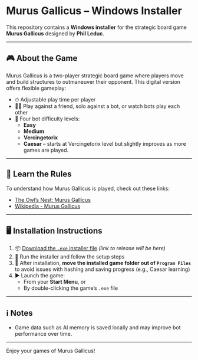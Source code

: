 # Murus Gallicus – Windows Installer

This repository contains a **Windows installer** for the strategic board game **Murus Gallicus** designed by **Phil Leduc**.

---

## 🎮 About the Game

Murus Gallicus is a two-player strategic board game where players move and build structures to outmaneuver their opponent. This digital version offers flexible gameplay:

- ⏱ Adjustable play time per player
- 👤👥 Play against a friend, solo against a bot, or watch bots play each other
- 🤖 Four bot difficulty levels:
  - **Easy**
  - **Medium**
  - **Vercingetorix**
  - **Caesar** – starts at Vercingetorix level but slightly improves as more games are played.

---

## 📖 Learn the Rules

To understand how Murus Gallicus is played, check out these links:

- [The Owl’s Nest: Murus Gallicus](https://sites.google.com/site/theowlsnest02/home/murus-gallicus)
- [Wikipedia - Murus Gallicus](https://en.wikipedia.org/w/index.php?title=Murus_Gallicus_(game)&oldid=1177520802)

---

## 🖥 Installation Instructions

1. 📦 [Download the `.exe` installer file](#) *(link to release will be here)*
2. 💾 Run the installer and follow the setup steps
3. 📂 After installation, **move the installed game folder out of `Program Files`** to avoid issues with hashing and saving progress (e.g., Caesar learning)
4. ▶ Launch the game:
   - From your **Start Menu**, or
   - By double-clicking the game’s `.exe` file

---

## ℹ Notes

- Game data such as AI memory is saved locally and may improve bot performance over time.

---

Enjoy your games of Murus Gallicus!
